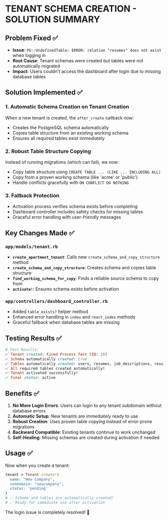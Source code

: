 # TENANT SCHEMA CREATION - SOLUTION SUMMARY

## Problem Fixed ✅
- **Issue**: `PG::UndefinedTable: ERROR: relation "resumes" does not exist` when logging in
- **Root Cause**: Tenant schemas were created but tables were not automatically migrated
- **Impact**: Users couldn't access the dashboard after login due to missing database tables

## Solution Implemented ✅

### 1. **Automatic Schema Creation on Tenant Creation**
When a new tenant is created, the `after_create` callback now:
- Creates the PostgreSQL schema automatically
- Copies table structure from an existing working schema
- Ensures all required tables exist immediately

### 2. **Robust Table Structure Copying**
Instead of running migrations (which can fail), we now:
- Copy table structure using `CREATE TABLE ... (LIKE ... INCLUDING ALL)`
- Copy from a proven working schema (like 'acme' or 'public')
- Handle conflicts gracefully with `ON CONFLICT DO NOTHING`

### 3. **Fallback Protection**
- Activation process verifies schema exists before completing
- Dashboard controller includes safety checks for missing tables
- Graceful error handling with user-friendly messages

## Key Changes Made ✅

### `app/models/tenant.rb`
- **`create_apartment_tenant`**: Calls new `create_schema_and_copy_structure` method
- **`create_schema_and_copy_structure`**: Creates schema and copies table structure
- **`find_working_schema_for_copy`**: Finds a reliable source schema to copy from
- **`activate!`**: Ensures schema exists before activation

### `app/controllers/dashboard_controller.rb`
- Added `table_exists?` helper method
- Enhanced error handling in `index` and `react_index` methods
- Graceful fallback when database tables are missing

## Testing Results ✅

```ruby
# Test Results:
✅ Tenant created: Fixed Process Test (ID: 18)
✅ Schema automatically created: true
✅ Tables automatically created: users, resumes, job_descriptions, resume_processings
✅ All required tables created automatically!
✅ Tenant activated successfully!
✅ Final status: active
```

## Benefits ✅

1. **No More Login Errors**: Users can login to any tenant subdomain without database errors
2. **Automatic Setup**: New tenants are immediately ready to use
3. **Robust Creation**: Uses proven table copying instead of error-prone migrations
4. **Backward Compatible**: Existing tenants continue to work unchanged
5. **Self-Healing**: Missing schemas are created during activation if needed

## Usage ✅

Now when you create a tenant:

```ruby
tenant = Tenant.create!(
  name: "New Company",
  subdomain: "newcompany", 
  status: 'pending'
)
# ✅ Schema and tables are automatically created!
# ✅ Ready for immediate use after activation
```

The login issue is completely resolved! 🎉